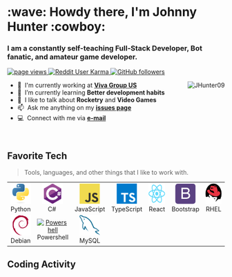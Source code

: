 <h1 align="left" id="JHunter09-title">:wave: Howdy there, I'm Johnny Hunter :cowboy:</h1>
<h3 align="left">I am a constantly self-teaching Full-Stack Developer, Bot fanatic, and amateur game developer.</h3>

<p align="left">
  <a href="https://github.com/JHunter09/JHunter09">
    <img src="https://komarev.com/ghpvc/?username=JHunter09" alt="page views" />
  </a>
  <a href="https://www.reddit.com/user/J_Hunter09">
    <img alt="Reddit User Karma" src="https://img.shields.io/reddit/user-karma/combined/JHunter09?label=karma&logo=reddit">
  </a>
  <a href="https://github.com/JHunter09?tab=followers">
    <img alt="GitHub followers" src="https://img.shields.io/github/followers/JHunter09?color=green&logo=github">
  </a>
</p>

<a href="#JHunter09-title">
  <img src="https://raw.githubusercontent.com/JHunter09/github-stats-transparent/output/generated/overview.svg" alt="JHunter09" align="right" />
</a>

- :office: &nbsp;I'm currently working at **[Viva Group US]**
- :seedling: &nbsp;I’m currently learning **Better development habits**
- :speech_balloon: &nbsp;I like to talk about **Rocketry** and **Video Games**
- :mailbox: &nbsp;Ask me anything on my **[issues page]**
- :computer: &nbsp;Connect with me via **[e-mail]**

<br>

<h2 align="left" id="JHunter09-tech">Favorite Tech</h2>

> Tools, languages, and other things that I like to work with.
<table>
  <tr>
    <td align="center" width="96">
      <a href="#JHunter09-tech">
        <img src="./img/python-original.svg" width="48" height="48" alt="Python" />
      </a>
      <br>Python
    </td>
    <td align="center" width="96">
      <a href="#JHunter09-tech">
        <img src="./img/csharp-original.svg" width="48" height="48" alt="C#" />
      </a>
      <br>C#&nbsp;
    </td>
    <td align="center" width="96">
      <a href="#JHunter09-tech">
        <img src="./img/javascript-original.svg" width="48" height="48" alt="JavaScript" />
      </a>
      <br>JavaScript
    </td>
    <td align="center" width="96">
      <a href="#JHunter09-tech">
        <img src="./img/typescript-original.svg" width="48" height="48" alt="TypeScript" />
      </a>
      <br>TypeScript
    </td>
    <td align="center" width="96">
      <a href="#JHunter09-tech" >
        <img src="./img/react-original.svg" width="48" height="48" alt="React" />
      </a>
      <br>React
    </td>
    <td align="center" width="96">
      <a href="#JHunter09-tech">
        <img src="./img/bootstrap-plain.svg" width="48" height="48" alt="Bootstrap" />
      </a>
      <br>Bootstrap
    </td>
     <td align="center"  width="96">
      <a href="#JHunter09-tech">
        <img src="./img/redhat-original.svg" width="48" height="48" alt="RHEL" />
      </a>
      <br>RHEL
    </td> 
  </tr>
  <tr>
    <td align="center"  width="96">
      <a href="#JHunter09-tech">
        <img src="./img/debian-original.svg" width="48" height="48" alt="Debian" />
      </a>
      <br>Debian
    </td>
    <td align="center" width="96">
      <a href="#JHunter09-tech">
        <img src="https://raw.githubusercontent.com/PowerShell/PowerShell/master/assets/ps_black_128.svg" width="48" height="48" alt="Powershell" />
      </a>
      <br>Powershell
    </td>
    <td align="center"  width="96">
      <a href="#JHunter09-tech">
        <img src="./img/mysql-original.svg" width="48" height="48" alt="MySQL" />
      </a>
      <br>MySQL
    </td>
  </tr>
</table>

<h2 align="left">Coding Activity</h2>


<!-- links -->

[Viva Group US]: https://vivatrucking.com "Viva Trucking"
[issues page]: https://github.com/JHunter09/JHunter09/issues "JHunter09/issues"
[e-mail]: mailto://9.j.hunter@gmail.com "9.j.hunter@gmail.com Email"